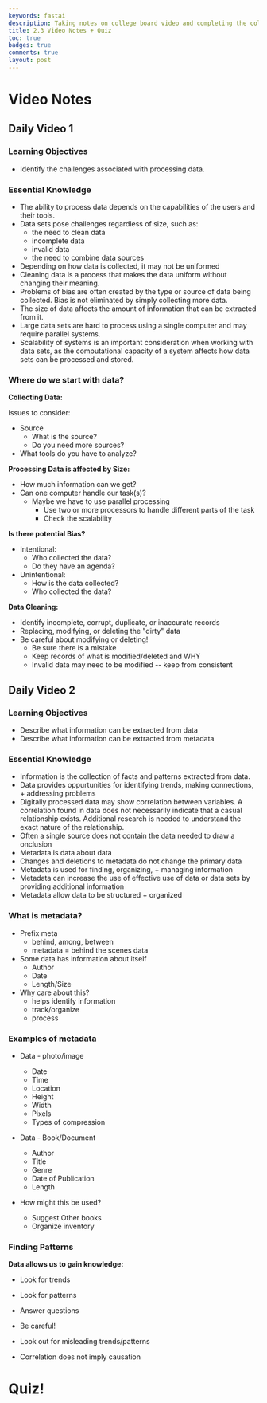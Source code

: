 ```yaml
---
keywords: fastai
description: Taking notes on college board video and completing the college board quiz.
title: 2.3 Video Notes + Quiz
toc: true 
badges: true
comments: true
layout: post
---
```


# Video Notes

## Daily Video 1

### Learning Objectives

- Identify the challenges associated with processing data.

### Essential Knowledge

- The ability to process data depends on the capabilities of the users and their tools.
- Data sets pose challenges regardless of size, such as:
    - the need to clean data
    - incomplete data
    - invalid data
    - the need to combine data sources
- Depending on how data is collected, it may not be uniformed
- Cleaning data is a process that makes the data uniform without changing their meaning.
- Problems of bias are often created by the type or source of data being collected. Bias is not eliminated by simply collecting more data.
- The size of data affects the amount of information that can be extracted from it.
- Large data sets are hard to process using a single computer and may require parallel systems.
- Scalability of systems is an important consideration when working with data sets, as the computational capacity of a system affects how data sets can be processed and stored. 

### Where do we start with data?

**Collecting Data:**

Issues to consider:
- Source
    - What is the source?
    - Do you need more sources?
- What tools do you have to analyze?

**Processing Data is affected by Size:**
- How much information can we get?
- Can one computer handle our task(s)?
    - Maybe we have to use parallel processing
        - Use two or more processors to handle different parts of the task 
        - Check the scalability

**Is there potential Bias?**
- Intentional:
    - Who collected the data?
    - Do they have an agenda?
- Unintentional:
    - How is the data collected?
    - Who collected the data?

**Data Cleaning:**
- Identify incomplete, corrupt, duplicate, or inaccurate records
- Replacing, modifying, or deleting the "dirty" data
- Be careful about modifying or deleting!
    - Be sure there is a mistake
    - Keep records of what is modified/deleted and WHY
    - Invalid data may need to be modified -- keep from consistent

## Daily Video 2

### Learning Objectives 

- Describe what information can be extracted from data
- Describe what information can be extracted from metadata

### Essential Knowledge

- Information is the collection of facts and patterns extracted from data.
- Data provides oppurtunities for identifying trends, making connections, + addressing problems
- Digitally processed data may show correlation between variables. A correlation found in data does not necessarily indicate that a casual relationship exists. Additional research is needed to understand the exact nature of the relationship. 
- Often a single source does not contain the data needed to draw a onclusion
- Metadata is data about data
- Changes and deletions to metadata do not change the primary data
- Metadata is used for finding, organizing, + managing information
- Metadata can increase the use of effective use of data or data sets by providing additional information
- Metadata allow data to be structured + organized 

### What is metadata?

- Prefix meta
    - behind, among, between
    - metadata = behind the scenes data
- Some data has information about itself
    - Author
    - Date
    - Length/Size
- Why care about this?
    - helps identify information
    - track/organize
    - process

### Examples of metadata

- Data - photo/image
    - Date
    - Time 
    - Location
    - Height
    - Width
    - Pixels
    - Types of compression

- Data - Book/Document
    - Author
    - Title
    - Genre
    - Date of Publication
    - Length
- How might this be used?
    - Suggest Other books
    - Organize inventory

### Finding Patterns

**Data allows us to gain knowledge:**
- Look for trends
- Look for patterns
- Answer questions

- Be careful!
- Look out for misleading trends/patterns
- Correlation does not imply causation

# Quiz!